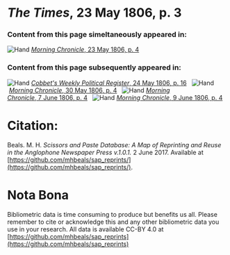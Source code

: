 # *The Times*, 23 May 1806, p. 3  
  
### Content from this page simeltaneously appeared in:  
![Hand](http://scissorsandpaste.net/wp-content/uploads/2017/06/smallhandpointer.png) [*Morning Chronicle*, 23 May 1806, p. 4](https://mhbeals.github.io/sap_html/Morning-Chronicle/Morning-Chronicle-23-May-1806-p-4)  
  
### Content from this page subsequently appeared in:  
![Hand](http://scissorsandpaste.net/wp-content/uploads/2017/06/smallhandpointer.png) [*Cobbet's Weekly Political Register*, 24 May 1806, p. 16](https://mhbeals.github.io/sap_html/Cobbet's-Weekly-Political-Register/Cobbet's-Weekly-Political-Register-24-May-1806-p-16)  
![Hand](http://scissorsandpaste.net/wp-content/uploads/2017/06/smallhandpointer.png) [*Morning Chronicle*, 30 May 1806, p. 4](https://mhbeals.github.io/sap_html/Morning-Chronicle/Morning-Chronicle-30-May-1806-p-4)  
![Hand](http://scissorsandpaste.net/wp-content/uploads/2017/06/smallhandpointer.png) [*Morning Chronicle*, 7 June 1806, p. 4](https://mhbeals.github.io/sap_html/Morning-Chronicle/Morning-Chronicle-7-June-1806-p-4)  
![Hand](http://scissorsandpaste.net/wp-content/uploads/2017/06/smallhandpointer.png) [*Morning Chronicle*, 9 June 1806, p. 4](https://mhbeals.github.io/sap_html/Morning-Chronicle/Morning-Chronicle-9-June-1806-p-4)  


# Citation: 

Beals. M. H. *Scissors and Paste Database: A Map of Reprinting and Reuse in the Anglophone Newspaper Press v.1.0.1.* 2 June 2017. Available at [https://github.com/mhbeals/sap_reprints/](https://github.com/mhbeals/sap_reprints/). 

# Nota Bona

Bibliometric data is time consuming to produce but benefits us all. Please remember to cite or acknowledge this and any other bibliometric data you use in your research. All data is available CC-BY 4.0 at [https://github.com/mhbeals/sap_reprints](https://github.com/mhbeals/sap_reprints)